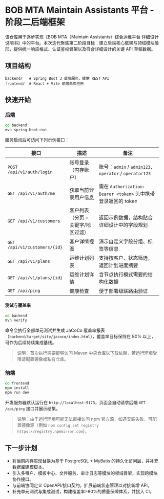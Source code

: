 # BOB MTA Maintain Assistants 平台 - 阶段二后端框架

该仓库用于逐步实现《BOB MTA（Maintain Assistants）综合运维平台 详细设计说明书》中的平台。本次迭代聚焦第二阶段目标：建立后端核心框架与领域模块雏形，提供统一响应格式、认证鉴权骨架以及符合详细设计的关键 API 草稿数据。

## 项目结构

```
backend/   # Spring Boot 3 后端服务，提供 REST API
frontend/  # React + Vite 前端单页应用
```

## 快速开始

### 后端

```bash
cd backend
mvn spring-boot:run
```

服务启动后可访问下列示例接口：

| 接口 | 描述 | 备注 |
| --- | --- | --- |
| `POST /api/v1/auth/login` | 账号登录（内存账户） | 账号：`admin` / `admin123`、`operator` / `operator123` |
| `GET /api/v1/auth/me` | 获取当前登录用户信息 | 需在 `Authorization: Bearer <token>` 头中携带登录返回的 token |
| `GET /api/v1/customers` | 客户列表（分页 + 关键字/地区过滤） | 返回示例数据，结构贴合详细设计中的字段规划 |
| `GET /api/v1/customers/{id}` | 客户详情视图 | 演示自定义字段分组、标签等信息 |
| `GET /api/v1/plans` | 运维计划列表 | 支持按客户、状态筛选，返回计划进度摘要 |
| `GET /api/v1/plans/{id}` | 运维计划详情 | 含节点执行模式需要的结构化数据 |
| `GET /api/ping` | 健康检查 | 便于部署级联路由验证 |

#### 测试与覆盖率

```bash
cd backend
mvn verify
```

命令会执行全部单元测试并生成 JaCoCo 覆盖率报表（`backend/target/site/jacoco/index.html`），覆盖率目标保持在 80% 以上，可作为后续持续集成基线。

> 说明：首次执行需要能够访问 Maven 中央仓库以下载依赖，若运行环境受限请配置镜像或私有仓库。

### 前端

```bash
cd frontend
npm install
npm run dev
```

开发服务器默认运行在 `http://localhost:5173`，页面会自动请求后端 `GET /api/ping` 接口并展示结果。

> 说明：由于运行环境可能无法直接访问 npm 官方源，如遇安装失败，可配置镜像源（例如 `npm config set registry https://registry.npmmirror.com`）。

## 下一步计划

- 将当前内存实现替换为基于 PostgreSQL + MyBatis 的持久化访问层，并补充数据库建模脚本。
- 引入多租户、模板中心、文件服务、审计日志等模块的领域骨架，实现跨模块协作接口。
- 与前端协同定义 OpenAPI/接口契约，扩展前端状态管理以对接新增 API。
- 补充单元测试与集成测试，构建覆盖率>80%的质量保障体系，并接入 CI。
